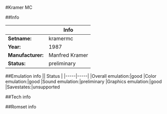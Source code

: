 #Kramer MC

##Info

||Info|
|-----|-----|
|**Setname:**|kramermc
|**Year:**|1987
|**Manufacturer:**|Manfred Kramer
|**Status:**|preliminary

##Emulation info
|| Status |
|-----|-----|
|Overall emulation:|good
|Color emulation:|good
|Sound emulation:|preliminary
|Graphics emulation:|good
|Savestates:|unsupported

##Tech info

##Romset info

<!--- START OF EDITED COMMENT DO NOT TOUCH TEXT ABOVE-->
